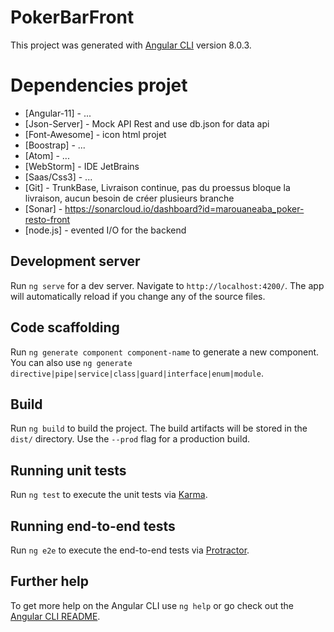# PokerBarFront

This project was generated with [Angular CLI](https://github.com/angular/angular-cli) version 8.0.3.

# Dependencies projet

* [Angular-11] - ...
* [Json-Server] - Mock API Rest and use db.json for data api
* [Font-Awesome] - icon html projet
* [Boostrap] - ...
* [Atom] - ...
* [WebStorm] - IDE JetBrains
* [Saas/Css3] - ...
* [Git] - TrunkBase, Livraison continue, pas du proessus bloque la livraison, aucun besoin de créer plusieurs branche
* [Sonar] - https://sonarcloud.io/dashboard?id=marouaneaba_poker-resto-front
* [node.js] - evented I/O for the backend

## Development server

Run `ng serve` for a dev server. Navigate to `http://localhost:4200/`. The app will automatically reload if you change any of the source files.

## Code scaffolding

Run `ng generate component component-name` to generate a new component. You can also use `ng generate directive|pipe|service|class|guard|interface|enum|module`.

## Build

Run `ng build` to build the project. The build artifacts will be stored in the `dist/` directory. Use the `--prod` flag for a production build.

## Running unit tests

Run `ng test` to execute the unit tests via [Karma](https://karma-runner.github.io).

## Running end-to-end tests

Run `ng e2e` to execute the end-to-end tests via [Protractor](http://www.protractortest.org/).

## Further help

To get more help on the Angular CLI use `ng help` or go check out the [Angular CLI README](https://github.com/angular/angular-cli/blob/master/README.md).
